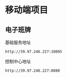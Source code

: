 # 移动端项目

## 电子班牌

基础服务地址

```
http://39.97.246.227:10095
```

控制中心地址

```
http://39.97.246.227:8080
```